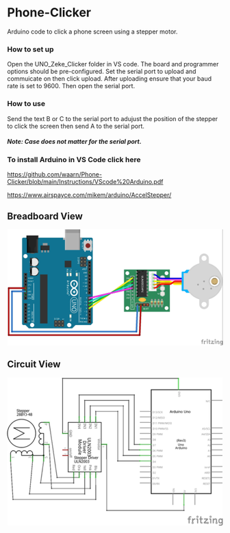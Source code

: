 # Phone-Clicker
Arduino code to click a phone screen using a stepper motor.

### How to set up

Open the UNO_Zeke_Clicker folder in VS code. The board and programmer options should be pre-configured. 
Set the serial port to upload and commuicate on then click upload. After uploading ensure that your baud rate is set to 9600.
Then open the serial port.

### How to use

Send the text B or C to the serial port to adujust the position of the stepper to click the screen then send A to the serial port.
##### Note: Case does not matter for the serial port.

### To install Arduino in VS Code click here
https://github.com/waarn/Phone-Clicker/blob/main/Instructions/VScode%20Arduino.pdf

https://www.airspayce.com/mikem/arduino/AccelStepper/

## Breadboard View
![Breadboard](https://github.com/waarn/Phone-Clicker/raw/main/Schematics/Breadboard.jpg)

## Circuit View
![Breadboard](https://github.com/waarn/Phone-Clicker/raw/main/Schematics/Circuit.jpg)
